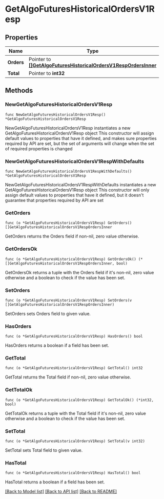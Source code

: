 # GetAlgoFuturesHistoricalOrdersV1Resp

## Properties

Name | Type | Description | Notes
------------ | ------------- | ------------- | -------------
**Orders** | Pointer to [**[]GetAlgoFuturesHistoricalOrdersV1RespOrdersInner**](GetAlgoFuturesHistoricalOrdersV1RespOrdersInner.md) |  | [optional] 
**Total** | Pointer to **int32** |  | [optional] 

## Methods

### NewGetAlgoFuturesHistoricalOrdersV1Resp

`func NewGetAlgoFuturesHistoricalOrdersV1Resp() *GetAlgoFuturesHistoricalOrdersV1Resp`

NewGetAlgoFuturesHistoricalOrdersV1Resp instantiates a new GetAlgoFuturesHistoricalOrdersV1Resp object
This constructor will assign default values to properties that have it defined,
and makes sure properties required by API are set, but the set of arguments
will change when the set of required properties is changed

### NewGetAlgoFuturesHistoricalOrdersV1RespWithDefaults

`func NewGetAlgoFuturesHistoricalOrdersV1RespWithDefaults() *GetAlgoFuturesHistoricalOrdersV1Resp`

NewGetAlgoFuturesHistoricalOrdersV1RespWithDefaults instantiates a new GetAlgoFuturesHistoricalOrdersV1Resp object
This constructor will only assign default values to properties that have it defined,
but it doesn't guarantee that properties required by API are set

### GetOrders

`func (o *GetAlgoFuturesHistoricalOrdersV1Resp) GetOrders() []GetAlgoFuturesHistoricalOrdersV1RespOrdersInner`

GetOrders returns the Orders field if non-nil, zero value otherwise.

### GetOrdersOk

`func (o *GetAlgoFuturesHistoricalOrdersV1Resp) GetOrdersOk() (*[]GetAlgoFuturesHistoricalOrdersV1RespOrdersInner, bool)`

GetOrdersOk returns a tuple with the Orders field if it's non-nil, zero value otherwise
and a boolean to check if the value has been set.

### SetOrders

`func (o *GetAlgoFuturesHistoricalOrdersV1Resp) SetOrders(v []GetAlgoFuturesHistoricalOrdersV1RespOrdersInner)`

SetOrders sets Orders field to given value.

### HasOrders

`func (o *GetAlgoFuturesHistoricalOrdersV1Resp) HasOrders() bool`

HasOrders returns a boolean if a field has been set.

### GetTotal

`func (o *GetAlgoFuturesHistoricalOrdersV1Resp) GetTotal() int32`

GetTotal returns the Total field if non-nil, zero value otherwise.

### GetTotalOk

`func (o *GetAlgoFuturesHistoricalOrdersV1Resp) GetTotalOk() (*int32, bool)`

GetTotalOk returns a tuple with the Total field if it's non-nil, zero value otherwise
and a boolean to check if the value has been set.

### SetTotal

`func (o *GetAlgoFuturesHistoricalOrdersV1Resp) SetTotal(v int32)`

SetTotal sets Total field to given value.

### HasTotal

`func (o *GetAlgoFuturesHistoricalOrdersV1Resp) HasTotal() bool`

HasTotal returns a boolean if a field has been set.


[[Back to Model list]](../README.md#documentation-for-models) [[Back to API list]](../README.md#documentation-for-api-endpoints) [[Back to README]](../README.md)


